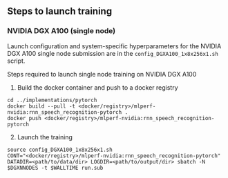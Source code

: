 ## Steps to launch training

### NVIDIA DGX A100 (single node)

Launch configuration and system-specific hyperparameters for the NVIDIA DGX A100
single node submission are in the `config_DGXA100_1x8x256x1.sh` script.

Steps required to launch single node training on NVIDIA DGX A100

1. Build the docker container and push to a docker registry

```
cd ../implementations/pytorch
docker build --pull -t <docker/registry>/mlperf-nvidia:rnn_speech_recognition-pytorch .
docker push <docker/registry>/mlperf-nvidia:rnn_speech_recognition-pytorch
```

2. Launch the training

```
source config_DGXA100_1x8x256x1.sh
CONT="<docker/registry>/mlperf-nvidia:rnn_speech_recognition-pytorch" DATADIR=<path/to/data/dir> LOGDIR=<path/to/output/dir> sbatch -N $DGXNNODES -t $WALLTIME run.sub
```

